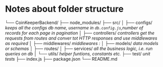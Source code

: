 # Notes about folder structure

└── CoinKeeperBackend/
    ├── node_modules/
    ├── src/
    │   ├── configs/ *keeps all the configs db name, username in `db.config.js`,number of records for each page in pagination*
    │   ├── controllers/ *controllers get the requests from routes and conver tot HTTP responses and use middlewares as required*
    │   ├── middlewares/ *middlewares :*
    │   ├── models/ *data models or schemas* 
    │   ├── routes/
    │   ├── services/ *all the business logic, i.e. run queries on db*
    │   └── utils/ *helper funtions, constants etc.* 
    ├── test/ *unit tests*
    ├── index.js
    ├── package.json
    └── README.md